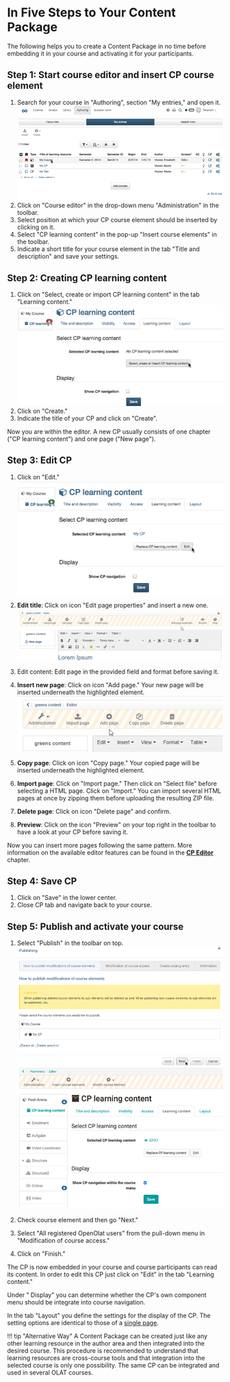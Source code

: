 # In Five Steps to Your Content Package

The following helps you to create a Content Package in no time before
embedding it in your course and activating it for your participants.

## Step 1: Start course editor and insert CP course element  

 1. Search for your course in "Authoring", section "My entries," and open it.
![open-course](assets/opencourse.gif)  
 2. Click on "Course editor" in the drop-down menu "Administration" in the toolbar.  
 3. Select position at which your CP course element should be inserted by clicking on it.  
 4. Select "CP learning content" in the pop-up "Insert course elements" in the toolbar.  
 5. Indicate a short title for your course element in the tab "Title and description" and save your settings.  
  
## Step 2: Creating CP learning content  

 1. Click on "Select, create or import CP learning content" in the tab "Learning content."
![choose-content-package](assets/choosecp.gif)
 2. Click on "Create."  
 3. Indicate the title of your CP and click on "Create".  
  
Now you are within the editor. A new CP usually consists of one chapter ("CP
learning content") and one page ("New page").

## Step 3: Edit CP  

 1. Click on "Edit."        
![edit-content-package](assets/editcp.gif)

 2. **Edit title**: Click on icon "Edit page properties" and insert a new one.
 ![edit-page-properties](assets/cp_edit_page_properties.png)
 3. Edit content: Edit page in the provided field and format before saving it.
 4. **Insert new page**: Click on icon "Add page." Your new page will be inserted underneath the highlighted element.
 ![content-package-add-page](assets/cp_add_page.png)
 5. **Copy page**: Click on icon "Copy page." Your copied page will be inserted underneath the highlighted element.
 6. **Import page**: Click on "Import page." Then click on "Select file" before
selecting a HTML page. Click on "Import." You can import several HTML pages at once by zipping them before uploading the
resulting ZIP file.
 7. **Delete page**: Click on icon "Delete page" and confirm.
 8. **Preview**: Click on the icon "Preview" on your top right in the toolbar to have a look at your CP before saving it.

Now you can insert more pages following the same pattern. More information on the available editor features can be found in the **[CP Editor](CP_Editor.de.md)** chapter.

## Step 4: Save CP  

1. Click on "Save" in the lower center.  
2. Close CP tab and navigate back to your course.  

## Step 5: Publish and activate your course  

1. Select "Publish" in the toolbar on top.
![Publish-cp](assets/publishcp.gif)
![publish-cp-second-step](assets/CP_EN.png)

2. Check course element and then go "Next."  
3. Select "All registered OpenOlat users" from the pull-down menu in
"Modification of course access."  
4. Click on "Finish."  
  
The CP is now embedded in your course and course participants can read its
content. In order to edit this CP just click on "Edit" in the tab "Learning
content."

Under " Display" you can determine whether the CP's own component menu
should be integrate into course navigation.

In the tab "Layout" you define the settings for the display of the CP.
The setting options are identical to those of a [single page](Course_Element_Single_Page.md).

!!! tip "Alternative Way"
    A Content Package can be created just like any other learning resource in the author area and then integrated into the desired course. This procedure is recommended to understand that learning resources are cross-course tools and that integration into the selected course is only one possibility. The same CP can be integrated and used in several OLAT courses.
